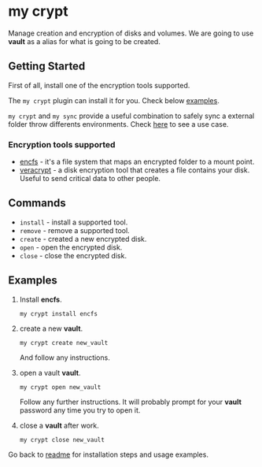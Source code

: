 # my crypt

Manage creation and encryption of disks and volumes.
We are going to use __vault__ as a alias for what is going to be created.

## Getting Started

First of all, install one of the encryption tools supported.

The `my crypt` plugin can install it for you. Check below [examples](#Examples).

`my crypt` and `my sync` provide a useful combination to safely sync a external folder throw differents environments. Check [here](sync_usecase.md) to see a use case.

### Encryption tools supported
-   [encfs](https://github.com/vgough/encfs) - it's a file system that maps an encrypted folder to a mount point.
-   [veracrypt](http://veracrypt.codeplex.com/) - a disk encryption tool that creates a file contains your disk. Useful to send critical data to other people.

## Commands
-   `install` - install a supported tool.
-   `remove`  - remove a supported tool.
-   `create`  - created a new encrypted disk.
-   `open`    - open the encrypted disk.
-   `close`   - close the encrypted disk.

## Examples
1.  Install __encfs__.
    ```
    my crypt install encfs
    ```
2.  create a new __vault__.
    ```
    my crypt create new_vault
    ```
    And follow any instructions.

3.  open a vault __vault__.
    ```
    my crypt open new_vault
    ```
    Follow any further instructions. It will probably prompt for your __vault__ password any time you try to open it.

4.  close a __vault__ after work.
    ```
    my crypt close new_vault
    ```
Go back to [readme](../README.md) for installation steps and usage examples.
